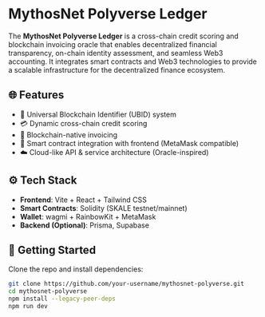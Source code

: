 # MythosNet Polyverse Ledger

The **MythosNet Polyverse Ledger** is a cross-chain credit scoring and blockchain invoicing oracle that enables decentralized financial transparency, on-chain identity assessment, and seamless Web3 accounting. It integrates smart contracts and Web3 technologies to provide a scalable infrastructure for the decentralized finance ecosystem.

## 🌐 Features

- 🔗 Universal Blockchain Identifier (UBID) system
- 💳 Dynamic cross-chain credit scoring
- 🧾 Blockchain-native invoicing
- 🔐 Smart contract integration with frontend (MetaMask compatible)
- ☁️ Cloud-like API & service architecture (Oracle-inspired)

## ⚙️ Tech Stack

- **Frontend**: Vite + React + Tailwind CSS
- **Smart Contracts**: Solidity (SKALE testnet/mainnet)
- **Wallet**: wagmi + RainbowKit + MetaMask
- **Backend (Optional)**: Prisma, Supabase

## 🚀 Getting Started

Clone the repo and install dependencies:

```bash
git clone https://github.com/your-username/mythosnet-polyverse.git
cd mythosnet-polyverse
npm install --legacy-peer-deps
npm run dev
